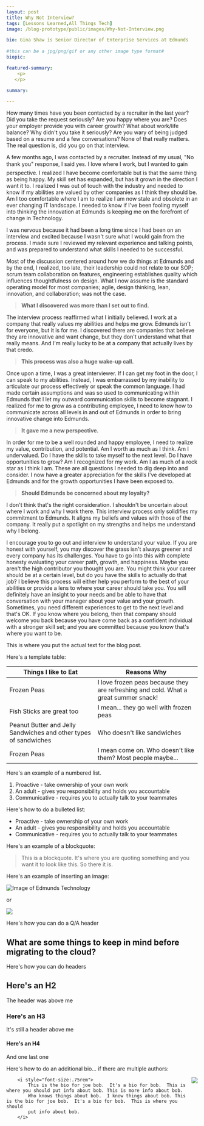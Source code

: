 ```yaml
---
layout: post
title: Why Not Interview? 
tags: [Lessons Learned,All Things Tech]
image: /blog-prototype/public/images/Why-Not-Interview.png

bio: Gina Shaw is Senior Director of Enterprise Services at Edmunds
 
#this can be a jpg/png/gif or any other image type format#
biopic: 

featured-summary:
    <p>
   </p>

summary: 

---
```

How many times have you been contacted by a recruiter in the last year? Did you take the request seriously? Are you happy where you are? Does your employer provide you with career growth? What about work/life balance? Why didn't you take it seriously? Are you wary of being judged based on a resume and a few conversations? None of that really matters. The real question is, did you go on that interview.

A few months ago, I was contacted by a recruiter. Instead of my usual, "No thank you" response, I said yes. I love where I work, but I wanted to gain perspective. I realized I have become comfortable but is that the same thing as being happy. My skill set has expanded, but has it grown in the direction I want it to. I realized I was out of touch with the industry and needed to know if my abilities are valued by other companies as I think they should be. Am I too comfortable where I am to realize I am now stale and obsolete in an ever changing IT landscape. I needed to know if I've been fooling myself into thinking the innovation at Edmunds is keeping me on the forefront of change in Technology.

I was nervous because it had been a long time since I had been on an interview and excited because I wasn't sure what I would gain from the process. I made sure I reviewed my relevant experience and talking points, and was prepared to understand what skills I needed to be successful. 

Most of the discussion centered around how we do things at Edmunds and by the end, I realized, too late, their leadership could not relate to our SOP; scrum team collaboration on features, engineering establishes quality which influences thoughtfulness on design. What I now assume is the standard operating model for most companies; agile, design thinking, lean, innovation, and collaboration; was not the case. 

> <b>What I discovered was more than I set out to find.</b>

The interview process reaffirmed what I initially believed. I work at a company that really values my abilities and helps me grow. Edmunds isn't for everyone, but it is for me. I discovered there are companies that believe they are innovative and want change, but they don't understand what that really means. And I'm really lucky to be at a company that actually lives by that credo.

> <b>This process was also a huge wake-up call.</b>

Once upon a time, I was a great interviewer. If I can get my foot in the door, I can speak to my abilities. Instead, I was embarrassed by my inability to articulate our process effectively or speak the common language. I had made certain assumptions and was so used to communicating within Edmunds that I let my outward communication skills to become stagnant. I realized for me to grow as a contributing employee, I need to know how to communicate across all levels in and out of Edmunds in order to bring innovative change into Edmunds. 

> <b>It gave me a new perspective.</b>

In order for me to be a well rounded and happy employee, I need to realize my value, contribution, and potential. Am I worth as much as I think. Am I undervalued. Do I have the skills to take myself to the next level. Do I have opportunities to grow? Am I recognized for my work. Am I as much of a rock star as I think I am. These are all questions I needed to dig deep into and consider. I now have a greater appreciation for the skills I've developed at Edmunds and for the growth opportunities I have been exposed to.

> <b>Should Edmunds be concerned about my loyalty?</b>

I don't think that's the right consideration. I shouldn't be uncertain about where I work and why I work there. This interview process only solidifies my commitment to Edmunds. It aligns my beliefs and values with those of the company. It really put a spotlight on my strengths and helps me understand why I belong. 

I encourage you to go out and interview to understand your value. If you are honest with yourself, you may discover the grass isn't always greener and every company has its challenges. You have to go into this with complete honesty evaluating your career path, growth, and happiness. Maybe you aren't the high contributor you thought you are. You might think your career should be at a certain level, but do you have the skills to actually do that job? I believe this process will either help you perform to the best of your abilities or provide a lens to where your career should take you. You will definitely have an insight to your needs and be able to have that conversation with your manager about your value and your growth. Sometimes, you need different experiences to get to the next level and that's OK. If you know where you belong, then that company should welcome you back because you have come back as a confident individual with a stronger skill set; and you are committed because you know that's where you want to be.












This is where you put the actual text for the blog post.

Here's a template table:

| Things I like to Eat | Reasons Why |
| ------ | ----------- |
| Frozen Peas | I love frozen peas because they are refreshing and cold.  What a great summer snack! |
| Fish Sticks are great too| I mean... they go well with frozen peas |
| Peanut Butter and Jelly Sandwiches and other types of sandwiches | Who doesn't like sandwiches|
| Frozen Peas | I mean come on.  Who doesn't like them?  Most people maybe... |

Here's an example of a numbered list.

1. Proactive - take ownership of your own work
2. An adult - gives you responsibility and holds you accountable
3. Communicative - requires you to actually talk to your teammates

Here's how to do a bulleted list:

* Proactive - take ownership of your own work
* An adult - gives you responsibility and holds you accountable
* Communicative - requires you to actually talk to your teammates

Here's an example of a blockquote:

> This is a blockquote.  It's where you are quoting something and you want it to look like this.  So there it is.

Here's an example of inserting an image:

![Image of Edmunds Technology]({{site.baseimagesurl}}/edmunds-technology.png)

or

<img src="{{site.baseimagesurl}}/edmunds-technology.png" />

Here's how you can do a Q/A header

<h2 class="question-heading">What are some things to keep in mind before migrating to the cloud?</h2>

Here's how you can do headers

## Here's an H2

The header was above me

### Here's an H3

It's still a header above me

#### Here's an H4

And one last one

Here's how to do an additional bio... if there are multiple authors:

<p class="clearfix">
        <img src="{{site.baseimagesurl}}/Mike-pic.jpg" style="float: right;margin-left: 1em;max-width:12em;max-height:15em;"/>

        <i style="font-size:.75rem">
            This is the bio for joe bob.  It's a bio for bob.  This is where you should put info about bob. This is more info about bob.  
            Who knows things about bob.  I know things about bob. This is the bio for joe bob.  It's a bio for bob.  This is where you should
            put info about bob.   
        </i>
</p>




